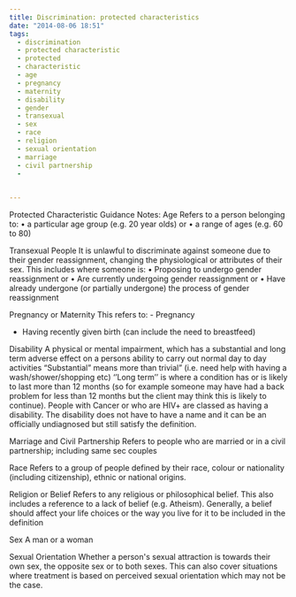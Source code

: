 ```yaml
---
title: Discrimination: protected characteristics
date: "2014-08-06 18:51"
tags:
  - discrimination
  - protected characteristic
  - protected
  - characteristic
  - age
  - pregnancy
  - maternity
  - disability
  - gender
  - transexual
  - sex
  - race
  - religion
  - sexual orientation
  - marriage
  - civil partnership
  - 
  

---
```



Protected Characteristic Guidance Notes: Age
Refers to a person belonging to: • a particular age group (e.g. 20 year olds) or
• a range of ages (e.g. 60 to 80)

Transexual People
It is unlawful to discriminate against someone due to their gender reassignment, changing the physiological or attributes of their sex.
This includes where someone is: 
• Proposing to undergo gender reassignment or
• Are currently undergoing gender reassignment or
• Have already undergone (or partially undergone) the process of gender reassignment

Pregnancy or Maternity
This refers to: - Pregnancy
- Having recently given birth (can include the need to breastfeed)

Disability
A physical or mental impairment, which has a substantial and long term adverse effect on a persons ability to carry out normal day to day activities
“Substantial” means more than trivial” (i.e. need help with having a wash/shower/shopping etc)
‘’Long term’’ is where a condition has or is likely to last more than 12 months (so for example someone may have had a back problem for less than 12 months but the client may think this is likely to continue).
People with Cancer or who are HIV+ are classed as having a disability.
The disability does not have to have a name and it can be an officially undiagnosed but still satisfy the definition.

Marriage and Civil Partnership
Refers to people who are married or in a civil partnership; including same sec couples

Race
Refers to a group of people defined by their race, colour or nationality (including citizenship), ethnic or national origins.

Religion or Belief
Refers to any religious or philosophical belief.
This also includes a reference to a lack of belief (e.g. Atheism).
Generally, a belief should affect your life choices or the way you live for it to be included in the definition

Sex
A man or a woman

Sexual Orientation
Whether a person's sexual attraction is towards their own sex, the opposite sex or to both sexes.
This can also cover situations where treatment is based on perceived sexual orientation which may not be the case.
